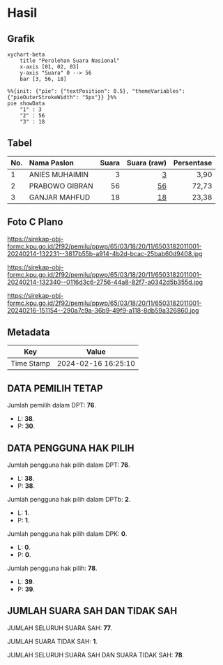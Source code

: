 # Hasil

## Grafik

```mermaid
xychart-beta
    title "Perolehan Suara Nasional"
    x-axis [01, 02, 03]
    y-axis "Suara" 0 --> 56
    bar [3, 56, 18]
```

```mermaid
%%{init: {"pie": {"textPosition": 0.5}, "themeVariables": {"pieOuterStrokeWidth": "5px"}} }%%
pie showData
    "1" : 3
    "2" : 56
    "3" : 18
```

## Tabel

| No. | Nama Paslon    | Suara | Suara (raw) | Persentase |
|:--- |:-------------- | -----:| -----------:| ----------:|
| 1   | ANIES MUHAIMIN | 3     | [3][p-1]    | 3,90       |
| 2   | PRABOWO GIBRAN | 56    | [56][p-2]   | 72,73      |
| 3   | GANJAR MAHFUD  | 18    | [18][p-3]   | 23,38      |


[p-1]: https://github.com/gigit-pemilu/pemilu-2024/blob/main/pilpres/hitung-suara/sub/65-kalimantan-utara/sub/03-nunukan/sub/18-krayan-timur/sub/2011-pa'-pala/sub/001-tps/sub/paslon-1.txt
[p-2]: https://github.com/gigit-pemilu/pemilu-2024/blob/main/pilpres/hitung-suara/sub/65-kalimantan-utara/sub/03-nunukan/sub/18-krayan-timur/sub/2011-pa'-pala/sub/001-tps/sub/paslon-2.txt
[p-3]: https://github.com/gigit-pemilu/pemilu-2024/blob/main/pilpres/hitung-suara/sub/65-kalimantan-utara/sub/03-nunukan/sub/18-krayan-timur/sub/2011-pa'-pala/sub/001-tps/sub/paslon-3.txt

## Foto C Plano

https://sirekap-obj-formc.kpu.go.id/2f92/pemilu/ppwp/65/03/18/20/11/6503182011001-20240214-132231--3817b55b-a914-4b2d-bcac-25bab60d9408.jpg

https://sirekap-obj-formc.kpu.go.id/2f92/pemilu/ppwp/65/03/18/20/11/6503182011001-20240214-132340--0116d3c6-2756-44a8-82f7-a0342d5b355d.jpg

https://sirekap-obj-formc.kpu.go.id/2f92/pemilu/ppwp/65/03/18/20/11/6503182011001-20240216-151154--290a7c9a-36b9-49f9-a118-8db59a326860.jpg


## Metadata

| Key        | Value               |
| ---------- | ------------------- |
| Time Stamp | 2024-02-16 16:25:10 |


## DATA PEMILIH TETAP

Jumlah pemilih dalam DPT: **76**.
 * L: **38**.
 * P: **30**.

## DATA PENGGUNA HAK PILIH

Jumlah pengguna hak pilih dalam DPT: **76**.
 * L: **38**.
 * P: **38**.

Jumlah pengguna hak pilih dalam DPTb: **2**.
 * L: **1**.
 * P: **1**.

Jumlah pengguna hak pilih dalam DPK: **0**.
 * L: **0**.
 * P: **0**.

Jumlah pengguna hak pilih: **78**.
 * L: **39**.
 * P: **39**.

## JUMLAH SUARA SAH DAN TIDAK SAH

JUMLAH SELURUH SUARA SAH: **77**.

JUMLAH SUARA TIDAK SAH: **1**.

JUMLAH SELURUH SUARA SAH DAN SUARA TIDAK SAH: **78**.


